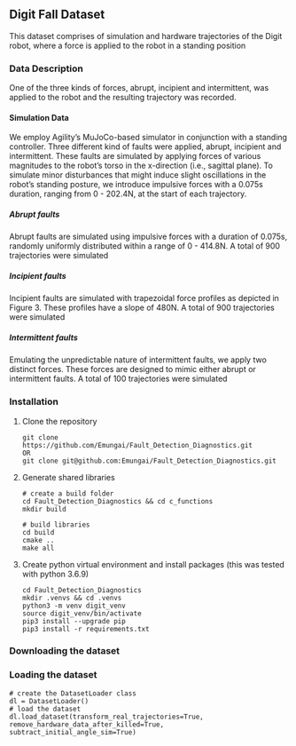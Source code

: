 ## Digit Fall Dataset

This dataset comprises of simulation and hardware trajectories of the Digit robot, where a force is applied
to the robot in a standing position

### Data Description

One of the three kinds of forces, abrupt, incipient and intermittent, was applied to the robot and the resulting trajectory was recorded.

#### Simulation Data

We employ Agility’s MuJoCo-based simulator in conjunction with a standing controller. Three different kind of faults were applied, abrupt, incipient and intermittent. These faults are simulated by applying forces of various magnitudes to the robot’s torso in the x-direction (i.e., sagittal plane).   To simulate minor disturbances that might induce slight oscillations in the robot’s standing posture, we introduce impulsive forces with a 0.075s duration, ranging from 0 - 202.4N, at the start of each trajectory.

##### Abrupt faults
Abrupt faults are simulated using impulsive forces with a duration of 0.075s, randomly uniformly distributed within a range of 0 - 414.8N. A total of 900 trajectories were simulated

##### Incipient faults
Incipient faults are simulated with trapezoidal force profiles as depicted in Figure 3. These profiles have a slope of 480N. A total of 900 trajectories were simulated

##### Intermittent faults
Emulating the unpredictable nature of intermittent faults, we apply two distinct forces. These forces are designed to mimic either abrupt or intermittent faults. A total of 100 trajectories were simulated 

### Installation

1. Clone the repository

   ```
   git clone https://github.com/Emungai/Fault_Detection_Diagnostics.git
   OR
   git clone git@github.com:Emungai/Fault_Detection_Diagnostics.git
   ```
2. Generate shared libraries

   ```
   # create a build folder
   cd Fault_Detection_Diagnostics && cd c_functions
   mkdir build

   # build libraries
   cd build
   cmake ..
   make all
   ```
3. Create python virtual environment and install packages (this was tested with python 3.6.9)

   ```
   cd Fault_Detection_Diagnostics
   mkdir .venvs && cd .venvs
   python3 -m venv digit_venv
   source digit_venv/bin/activate
   pip3 install --upgrade pip
   pip3 install -r requirements.txt
   ```

### Downloading the dataset

### Loading the dataset
```
# create the DatasetLoader class
dl = DatasetLoader()
# load the dataset 
dl.load_dataset(transform_real_trajectories=True, remove_hardware_data_after_killed=True, subtract_initial_angle_sim=True)
```